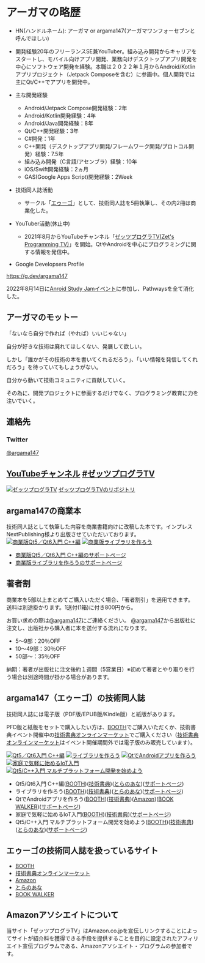 # アーガマの略歴
* HN(ハンドルネーム): アーガマ or argama147(アーガマワンフォーセブンと呼んでほしい)
* 開発経験20年のフリーランスSE兼YouTuber。組み込み開発からキャリアをスタートし、モバイル向けアプリ開発、業務向けデスクトップアプリ開発を中心にソフトウェア開発を経験。本職は２０２２年１月からAndroid/Kotlinアプリプロジェクト（Jetpack Composeを含む）に参画中。個人開発では主にQt/C++でアプリを開発中。

* 主な開発経験
  * Android/Jetpack Compose開発経験：2年
  * Android/Kotlin開発経験：4年
  * Android/Java開発経験：8年
  * Qt/C++開発経験：3年
  * C#開発：1年
  * C++開発（デスクトップアプリ開発/フレームワーク開発/プロトコル開発）経験：7.5年
  * 組み込み開発（C言語/アセンブラ）経験：10年
  * iOS/Swift開発経験：2ヵ月
  * GAS(Google Apps Script)開発経験：2Week

* 技術同人誌活動
  * サークル「[エゥーゴ](https://eugo.booth.pm/)」として、技術同人誌を5冊執筆し、その内2冊は商業化した。

* YouTuber活動(休止中)
  * 2021年8月からYouTubeチャンネル「[ゼッツプログラTV(Zet's Programming TV)](https://www.youtube.com/channel/UCK4cX4AtA7dIIjqFc1q6bTg)」を開始。QtやAndroidを中心にプログラミングに関する情報を発信中。

* Google Developsers Profile

https://g.dev/argama147

2022年8月14日に[Anroid Study Jamイベント](https://developers-jp.googleblog.com/2022/06/asj-jp.html)に参加し、Pathwaysを全て消化した。


## アーガマのモットー
「ないなら自分で作れば（やれば）いいじゃない」

自分が好きな技術は廃れてほしくない、発展して欲しい。

しかし「誰かがその技術の本を書いてくれるだろう」、「いい情報を発信してくれだろう」を待っていてもしょうがない。

自分から動いて技術コミュニティに貢献していく。

その為に、開発プロジェクトに参画するだけでなく、プログラミング教育に力を注いでいく。

## 連絡先

### Twitter

[@argama147](https://twitter.com/argama147)


## [YouTubeチャンネル](https://www.youtube.com/channel/UCK4cX4AtA7dIIjqFc1q6bTg) [#ゼッツプログラTV](https://twitter.com/search?q=%23%E3%82%BC%E3%83%83%E3%83%84%E3%83%97%E3%83%AD%E3%82%B0%E3%83%A9TV&src=hashtag_click)

[![ゼッツプログラTV](https://user-images.githubusercontent.com/5881452/159637360-ab2106c8-bb1e-4b5e-8cdd-26d2f8751c1a.png)](https://www.youtube.com/channel/UCK4cX4AtA7dIIjqFc1q6bTg)
[ゼッツプログラTVのリポジトリ](https://github.com/argama147/zetprogratv)


## argama147の商業本

技術同人誌として執筆した内容を商業書籍向けに改稿した本です。インプレス NextPublishing様より出版させていただいております。
[![商業版Qt5／Qt6入門 C++編](https://user-images.githubusercontent.com/5881452/159817378-ae782791-4833-463f-8398-3841e46a07ec.png)](https://amzn.to/3IykBVu) [![商業版ライブラリを作ろう](https://user-images.githubusercontent.com/5881452/159818201-6de5bf70-9815-4917-b5ca-f25227aac888.png)](https://amzn.to/3IGGJNg)

* [商業版Qt5／Qt6入門 C++編のサポートページ](https://github.com/argama147/qt5qt6cppbook) 
* [商業版ライブラリを作ろうのサポートページ](https://github.com/argama147/lets_make_library)

## 著者割

商業本を5部以上まとめてご購入いただく場合、「著者割引」を適用できます。
送料は別途掛かります。1送付(1箱)に付き800円から。

お買い求めの際は[@argama147](https://twitter.com/argama147)にご連絡ください。
[@argama147](https://twitter.com/argama147)から出版社に注文し、出版社から購入者に本を送付する流れになります。
* 5～9部：20％OFF
* 10～49部：30％OFF
* 50部～：35％OFF

納期：著者が出版社に注文後約１週間（5営業日）※初めて著者とやり取りを行う場合は別途時間が掛かる場合があります。

## argama147（エゥーゴ）の技術同人誌

技術同人誌には電子版（PDF版/EPUB版/Kindle版）と紙版があります。

PFD版と紙版をセットで購入したい方は、[BOOTH](https://eugo.booth.pm/)でご購入いただくか、技術書典イベント開催中の[技術書典オンラインマーケット](https://techbookfest.org/organization/43220004)でご購入ください（[技術書典オンラインマーケット](https://techbookfest.org/organization/43220004)はイベント開催期間外では電子版のみ販売しています）。

[![Qt5／Qt6入門 C++編](https://user-images.githubusercontent.com/5881452/159818966-ff13d57c-7d37-4d92-a035-74194e1a4c87.png)](https://eugo.booth.pm/items/3045661) [![ライブラリを作ろう](https://user-images.githubusercontent.com/5881452/159818906-a327cfaf-7c2d-4b55-a9d2-ea57310f6867.png)](https://eugo.booth.pm/items/2368447) [![QtでAndroidアプリを作ろう](https://user-images.githubusercontent.com/5881452/159818978-7c258e18-9dc3-4da3-9f86-00f32e377876.png)](https://eugo.booth.pm/items/1565906) [![家庭で気軽に始めるIoT入門](https://user-images.githubusercontent.com/5881452/159818877-cfd203aa-edf4-4b9f-a1bc-195c275c766e.png)](https://eugo.booth.pm/items/1312558) [![Qt5/C++入門 マルチプラットフォーム開発を始めよう](https://user-images.githubusercontent.com/5881452/159818959-e32b7ff7-fb41-4307-b440-3384455effbf.png)](https://eugo.booth.pm/items/1042093)

* Qt5/Qt6入門 C++編([BOOTH](https://eugo.booth.pm/items/3045661))([技術書典](https://techbookfest.org/product/4534960490807296?productVariantID=5472816721821696))([とらのあな](https://ecs.toranoana.jp/tora/ec/item/040030915696/))([サポートページ](https://github.com/argama147/qt6cppbook))
* ライブラリを作ろう([BOOTH](https://eugo.booth.pm/items/2368447))([技術書典](https://techbookfest.org/product/5108106740629504?productVariantID=6672786418302976))([とらのあな](https://ecs.toranoana.jp/tora/ec/item/040030858035/))([サポートページ](https://github.com/argama147/make_library))
* QtでAndroidアプリを作ろう([BOOTH](https://eugo.booth.pm/items/1565906))([技術書典](https://techbookfest.org/product/6496391299858432?productVariantID=5787566540324864))([Amazon](https://www.amazon.co.jp/Qt%E3%81%A7Android%E3%82%A2%E3%83%97%E3%83%AA%E3%82%92%E4%BD%9C%E3%82%8D%E3%81%86-argama147-ebook/dp/B07Y8PQVC6/ref=sr_1_1?qid=1648018575&refinements=p_27%3Aargama147&s=digital-text&sr=1-1&text=argama147))([BOOK WALKER](https://bookwalker.jp/de83161327-8a32-4a41-9709-5cb9ce1438a8/))([サポートページ](https://github.com/argama147/qt-android))
* 家庭で気軽に始めるIoT入門([BOOTH](https://eugo.booth.pm/items/1312558))([技術書典](https://techbookfest.org/product/4977750322446336?productVariantID=5659216549249024))([サポートページ](https://github.com/argama147/iotfirststep))
* Qt5/C++入門 マルチプラットフォーム開発を始めよう([BOOTH](https://eugo.booth.pm/items/1042093))([技術書典](https://techbookfest.org/product/4924540912140288?productVariantID=6365386482122752))([とらのあな](https://ecs.toranoana.jp/tora/ec/item/040030858034/))([サポートページ](https://github.com/argama147/qt5cppfirststep))

## エゥーゴの技術同人誌を扱っているサイト

* [BOOTH](https://eugo.booth.pm/)
* [技術書典オンラインマーケット](https://techbookfest.org/organization/43220004)
* [Amazon](https://www.amazon.co.jp/s?i=digital-text&rh=p_27%3Aargama147&s=relevancerank&text=argama147&ref=dp_byline_sr_ebooks_1)
* [とらのあな](https://ecs.toranoana.jp/tora/ec/cot/circle/2UPA2C6Q8V7Md06Pd687/all/)
* [BOOK WALKER](https://bookwalker.jp/author/139363/)

## Amazonアソシエイトについて
当サイト「ゼッツプログラTV」はAmazon.co.jpを宣伝しリンクすることによってサイトが紹介料を獲得できる手段を提供することを目的に設定されたアフィリエイト宣伝プログラムである、Amazonアソシエイト・プログラムの参加者です。
